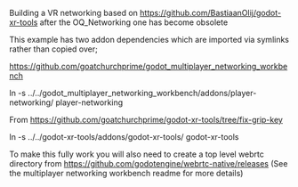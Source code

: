 
Building a VR networking based on https://github.com/BastiaanOlij/godot-xr-tools after the OQ_Networking one has become obsolete

This example has two addon dependencies which are imported via symlinks rather than copied over;

https://github.com/goatchurchprime/godot_multiplayer_networking_workbench

ln -s ../../godot_multiplayer_networking_workbench/addons/player-networking/ player-networking

From https://github.com/goatchurchprime/godot-xr-tools/tree/fix-grip-key

ln -s ../../godot-xr-tools/addons/godot-xr-tools/ godot-xr-tools

To make this fully work you will also need to create a top level webrtc directory from https://github.com/godotengine/webrtc-native/releases 
(See the multiplayer networking workbench readme for more details)
